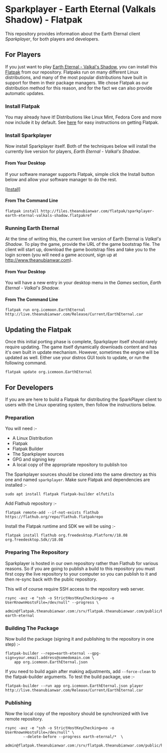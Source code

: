 # Sparkplayer - Earth Eternal (Valkals Shadow) - Flatpak

This repository provides information about the Earth Eternal client *Sparkplayer*, for both players and developers. 

## For Players

If you just want to play [Earth Eternal - Valkal's Shadow](http://www.theanubianwar.com/valkals-shadow), you can install this [Flatpak](https://flatpak.org) from our repository. Flatpaks run on many different Linux distributions, and many of the most popular distributions have built in support for them in their package managers. We chose Flatpak as our distribution method for this reason,
and for the fact we can also provide automatic updates. 

### Install Flatpak

You may already have it! Distributions like Linux Mint, Fedora Core and more now include it by default. See [here](https://flatpak.org/setup/) for easy instructions on getting Flatpak.

### Install Sparkplayer
 
Now install Sparkplayer itself. Both of the techniques below will install the currently live version for players,
*Earth Eternal - Valkal's Shadow*.  

#### From Your Desktop

If your software manager supports Flatpak, simple click the Install button below and allow your software manager to do
the rest.

[[Install]](http://files.theanubianwar.com/flatpak/sparkplayer-earth-eternal-valkals-shadow.flatpakref)

#### From The Command Line

```
flatpak install http://files.theanubianwar.com/flatpak/sparkplayer-earth-eternal-valkals-shadow.flatpakref
```


### Running Earth Eternal

At the time of writing this, the current live version of Earth Eternal is *Valkal's Shadow*. To play the game, provide
the URL of the game bootstrap file. The client will start up, download the game bootstrap files and take you to the 
login screen (you will need a game account, sign up at http://www.theanubianwar.com).

#### From Your Desktop

You will have a new entry in your desktop menu in the *Games* section, *Earth Eternal - Valkal's Shadow*.

#### From The Command Line   

```
flatpak run org.icemoon.EarthEternal http://live.theanubianwar.com/Release/Current/EarthEternal.car
```

## Updating the Flatpak

Once this initial porting phase is complete, Sparkplayer itself should rarely require updating. The game itself dynamically 
downloads content and has it's own built in update mechanism. However, sometimes the engine will be updated as well.
Either use your distros GUI tools to update, or run the following command. 

```
flatpak update org.icemoon.EarthEternal
```

## For Developers

If you are are here to build a Flatpak for distributing the SparkPlayer client to users with
the Linux operating system, then follow the instructions below.

### Preparation

You will need :-

 * A Linux Distribution
 * Flatpak
 * Flatpak Builder
 * The Sparkplayer sources
 * GPG and signing key
 * A local copy of the appropriate repository to publish too
 
The Sparkplayer sources should be cloned into the same directory as this one and named 
`sparkplayer`. Make sure Flatpak and dependencies are installed :-

```
sudo apt install flatpak flatpak-builder elfutils
```

Add Flathub repository :-

```
flatpak remote-add --if-not-exists flathub https://flathub.org/repo/flathub.flatpakrepo
```

Install the Flatpak runtime and SDK we will be using :-

```
flatpak install flathub org.freedesktop.Platform//18.08 org.freedesktop.Sdk//18.08
```

### Preparing The Repository

Sparkplayer is hosted in our own repository rather than Flathub for various reasons. So if you are going to
publish a build to this repository you must first copy the live repository to your computer so you can
publish to it and then re-sync back with the public repository.

This will of course require SSH access to the repository web server.

```
rsync -avz -e "ssh -o StrictHostKeyChecking=no -o UserKnownHostsFile=/dev/null" --progress \
   admin@flatpak.theanubianwar.com:/srv/flatpak.theanubianwar.com/public/htdocs earth-eternal

```

### Building The Package

Now build the package (signing it and publishing to the repository in one step) :-

```
flatpak-builder --repo=earth-eternal --gpg-sign=your.email.address@somedomain.com \
	app org.icemoon.EarthEternal.json
```

If you need to build again after making adjustments, add `--force-clean` to the flatpak-builder arguments.
To test the build package, use :-

```
flatpak-builder --run app org.icemoon.EarthEternal.json player http://live.theanubianwar.com/Release/Current/EarthEternal.car
```

### Publishing

Now the local copy of the repository should be synchronized with live remote repository.

```
rsync -avz -e "ssh -o StrictHostKeyChecking=no -o UserKnownHostsFile=/dev/null" \
		--delete-before --progress earth-eternal/*  \
		admin@flatpak.theanubianwar.com:/srv/flatpak.theanubianwar.com/public/htdocs
```
